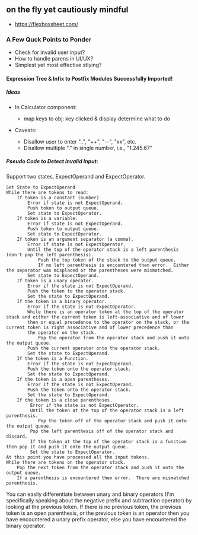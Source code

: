  
## on the fly yet cautiously mindful ##
  - https://flexboxsheet.com/
### A Few Quck Points to Ponder ###
  - Check for invalid user input?
  - How to handle parens in UI/UX?
  - Simplest yet most effective stlying?
  
#### Expression Tree & Infix to Postfix Modules Successfully Imported! ####

##### Ideas #####
  * In Calculator component:
    - map keys to obj: key clicked & display determine what to do
  
  * Caveats:
    - Disallow user to enter "..", "++", "--", "xx", etc.
    - Disallow multiple "." in single number, i.e., "1.245.67"
    
##### Pseudo Code to Detect Invalid Input: #####
Support two states, ExpectOperand and ExpectOperator.

    Set State to ExpectOperand
    While there are tokens to read:
        If token is a constant (number)
            Error if state is not ExpectOperand.
            Push token to output queue.
            Set state to ExpectOperator.
        If token is a variable.
            Error if state is not ExpectOperand.
            Push token to output queue.
            Set state to ExpectOperator.
        If token is an argument separator (a comma).
            Error if state is not ExpectOperator.
            Until the top of the operator stack is a left parenthesis  (don't pop the left parenthesis).
                Push the top token of the stack to the output queue.
                If no left parenthesis is encountered then error.  Either the separator was misplaced or the parentheses were mismatched.
            Set state to ExpectOperand.
        If token is a unary operator.
            Error if the state is not ExpectOperand.
            Push the token to the operator stack.
            Set the state to ExpectOperand.
        If the token is a binary operator.
            Error if the state is not ExpectOperator.
            While there is an operator token at the top of the operator stack and either the current token is left-associative and of lower 
            then or equal precedence to the operator on the stack, or the current token is right associative and of lower precedence than 
            the operator on the stack.
                Pop the operator from the operator stack and push it onto the output queue.
            Push the current operator onto the operator stack.
            Set the state to ExpectOperand. 
        If the token is a Function.
            Error if the state is not ExpectOperand.  
            Push the token onto the operator stack.
            Set the state to ExpectOperand.
        If the token is a open parentheses.
            Error if the state is not ExpectOperand.
            Push the token onto the operator stack.
            Set the state to ExpectOperand.
        If the token is a close parentheses.
             Error if the state is not ExpectOperator.
             Until the token at the top of the operator stack is a left parenthesis.
                Pop the token off of the operator stack and push it onto the output queue.
             Pop the left parenthesis off of the operator stack and discard.
             If the token at the top of the operator stack is a function then pop it and push it onto the output queue.
             Set the state to ExpectOperator.
    At this point you have processed all the input tokens.
    While there are tokens on the operator stack.
        Pop the next token from the operator stack and push it onto the output queue.
        If a parenthesis is encountered then error.  There are mismatched parenthesis.
                 
You can easily differentiate between unary and binary operators (I'm specifically speaking about the negative prefix and subtraction operator) by looking at the previous token.  If there is no previous token, the previous token is an open parenthesis, or the previous token is an operator then you have encountered a unary prefix operator, else you have encountered the binary operator.